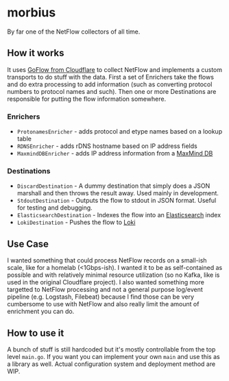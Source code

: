 # morbius

By far one of the NetFlow collectors of all time.

## How it works

It uses [GoFlow from Cloudflare](https://github.com/cloudflare/goflow) to collect NetFlow and implements a custom transports to do stuff with the data. First a set of Enrichers take the flows and do extra processing to add information (such as converting protocol numbers to protocol names and such). Then one or more Destinations are responsible for putting the flow information somewhere.

### Enrichers

* `ProtonamesEnricher` - adds protocol and etype names based on a lookup table
* `RDNSEnricher` - adds rDNS hostname based on IP address fields
* `MaxmindDBEnricher` - adds IP address information from a [MaxMind DB](https://github.com/maxmind/MaxMind-DB)

### Destinations

* `DiscardDestination` - A dummy destination that simply does a JSON marshall and then throws the result away. Used mainly in development.
* `StdoutDestination` - Outputs the flow to stdout in JSON format. Useful for testing and debugging.
* `ElasticsearchDestination` - Indexes the flow into an [Elasticsearch](https://www.elastic.co/elasticsearch/) index
* `LokiDestination` - Pushes the flow to [Loki](https://grafana.com/oss/loki/)

## Use Case

I wanted something that could process NetFlow records on a small-ish scale, like for a homelab (<1Gbps-ish). I wanted it to be as self-contained as possible and with relatively minimal resource utilization (so no Kafka, like is used in the original Cloudflare project). I also wanted something more targetted to NetFlow processing and not a general purpose log/event pipeline (e.g. Logstash, Filebeat) because I find those can be very cumbersome to use with NetFlow and also really limit the amount of enrichment you can do.

## How to use it

A bunch of stuff is still hardcoded but it's mostly controllable from the top level `main.go`. If you want you can implement your own `main` and use this as a library as well. Actual configuration system and deployment method are WIP.
